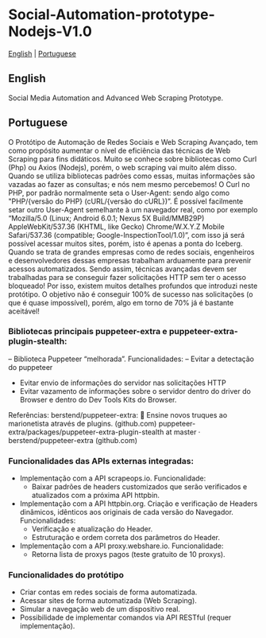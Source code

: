 # Social-Automation-prototype-Nodejs-V1.0


[English](#english) | [Portuguese](#portuguese)


## English


Social Media Automation and Advanced Web Scraping Prototype.


## Portuguese


O Protótipo de Automação de Redes Sociais e Web Scraping Avançado, tem como propósito aumentar o nível de eficiência das técnicas de Web Scraping para fins didáticos. Muito se conhece sobre bibliotecas como Curl (Php) ou Axios (Nodejs), porém, o web scraping vai muito além disso. Quando se utiliza bibliotecas padrões como essas, muitas informações são vazadas ao fazer as consultas; e nós nem mesmo percebemos! O Curl no PHP, por padrão normalmente seta o User-Agent: sendo algo como "PHP/{versão do PHP} (cURL/{versão do cURL})”. É possível facilmente setar outro User-Agent semelhante à um navegador real, como por exemplo “Mozilla/5.0 (Linux; Android 6.0.1; Nexus 5X Build/MMB29P) AppleWebKit/537.36 (KHTML, like Gecko) Chrome/W.X.Y.Z Mobile Safari/537.36 (compatible; Google-InspectionTool/1.0)”, com isso já será possível acessar muitos sites, porém, isto é apenas a ponta do Iceberg. Quando se trata de grandes empresas como de redes sociais, engenheiros e desenvolvedores dessas empresas trabalham arduamente para prevenir acessos automatizados. Sendo assim, técnicas avançadas devem ser trabalhadas para se conseguir fazer solicitações HTTP sem ter o acesso bloqueado! Por isso, existem muitos detalhes profundos que introduzi neste protótipo. O objetivo não é conseguir 100% de sucesso nas solicitações (o que é quase impossível), porém, algo em torno de 70% já é bastante aceitável!


### Bibliotecas principais puppeteer-extra e puppeteer-extra-plugin-stealth:
– Biblioteca Puppeteer “melhorada”. Funcionalidades: 
 – Evitar a detectação do puppeteer
 - Evitar envio de informações do servidor nas solicitações HTTP
 - Evitar vazamento de informações sobre o servidor dentro do driver do Browser e dentro do Dev Tools Kits do Browser.


Referências:
berstend/puppeteer-extra: 💯 Ensine novos truques ao marionetista através de plugins. (github.com)
puppeteer-extra/packages/puppeteer-extra-plugin-stealth at master · berstend/puppeteer-extra (github.com)


### Funcionalidades das APIs externas integradas:
- Implementação com a API scrapeops.io. Funcionalidade: 
  - Baixar padrões de headers customizados que serão verificados e atualizados com a próxima API httpbin.
- Implementação com a API httpbin.org. Criação e verificação de Headers dinâmicos, idênticos aos originais de cada versão do Navegador. Funcionalidades:
  - Verificação e atualização do Header.
  - Estruturação e ordem correta dos parâmetros do Header.
- Implementação com a API proxy.webshare.io. Funcionalidade: 
  - Retorna lista de proxys pagos (teste gratuito de 10 proxys).


### Funcionalidades do protótipo
- Criar contas em redes sociais de forma automatizada.
- Acessar sites de forma automatizada (Web Scraping).
- Simular a navegação web de um dispositivo real.
- Possibilidade de implementar comandos via API RESTful (requer implementação).